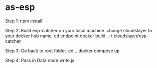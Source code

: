 # as-esp

Step 1: 
npm install 

Step 2: Build esp-catcher on your local machine. change cloudslayer to your docker hub name.
cd endpoint 
docker build . -t cloudslayer/esp-catcher

Step 3: Go back to root folder. 
cd .. 
docker compose up


Step 4: Pass in Data
node write.js
